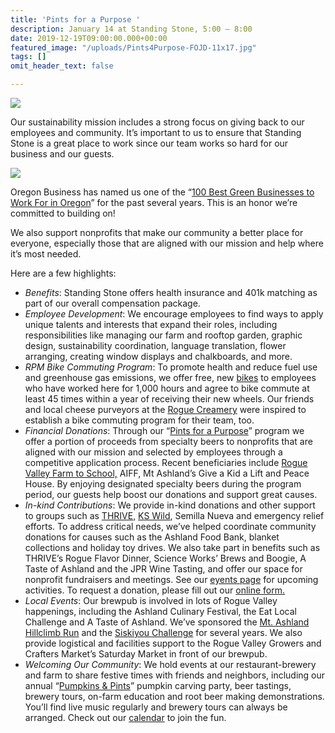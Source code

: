 ```yaml
---
title: 'Pints for a Purpose '
description: January 14 at Standing Stone, 5:00 – 8:00
date: 2019-12-19T09:00:00.000+00:00
featured_image: "/uploads/Pints4Purpose-FOJD-11x17.jpg"
tags: []
omit_header_text: false

---
```

![](/uploads/Pints4Purpose-FOJD-11x17.jpg)

Our sustainability mission includes a strong focus on giving back to our employees and community. It’s important to us to ensure that Standing Stone is a great place to work since our team works so hard for our business and our guests.

![](/uploads/Image.jpeg)

Oregon Business has named us one of the “[100 Best Green Businesses to Work For in Oregon](http://www.oregonbusiness.com/articles/85-june-2010/3559-the-green-list-2010)” for the past several years. This is an honor we’re committed to building on!

We also support nonprofits that make our community a better place for everyone, especially those that are aligned with our mission and help where it’s most needed.

Here are a few highlights:

* _Benefits_: Standing Stone offers health insurance and 401k matching as part of our overall compensation package.
* _Employee Development_: We encourage employees to find ways to apply unique talents and interests that expand their roles, including responsibilities like managing our farm and rooftop garden, graphic design, sustainability coordination, language translation, flower arranging, creating window displays and chalkboards, and more.
* _RPM Bike Commuting Program_: To promote health and reduce fuel use and greenhouse gas emissions, we offer free, new [bikes](https://www.standingstonebrewing.com/standing-stone-bike-program-rolls-into-second-year/) to employees who have worked here for 1,000 hours and agree to bike commute at least 45 times within a year of receiving their new wheels. Our friends and local cheese purveyors at the [Rogue Creamery](http://www.roguecreamery.com/) were inspired to establish a bike commuting program for their team, too.
* _Financial Donations_: Through our “[Pints for a Purpose](https://www.standingstonebrewing.com/about/donations/)” program we offer a portion of proceeds from specialty beers to nonprofits that are aligned with our mission and selected by employees through a competitive application process. Recent beneficiaries include [Rogue Valley Farm to School,](http://www.rvfarm2school.org/) AIFF, Mt Ashland’s Give a Kid a Lift and Peace House. By enjoying designated specialty beers during the program period, our guests help boost our donations and support great causes.
* _In-kind Contributions_: We provide in-kind donations and other support to groups such as [THRIVE,](http://www.buylocalrogue.org/) [KS Wild](http://kswild.org/), Semilla Nueva and emergency relief efforts. To address critical needs, we’ve helped coordinate community donations for causes such as the Ashland Food Bank, blanket collections and holiday toy drives. We also take part in benefits such as THRIVE’s Rogue Flavor Dinner, Science Works’ Brews and Boogie, A Taste of Ashland and the JPR Wine Tasting, and offer our space for nonprofit fundraisers and meetings. See our [eyents page](https://www.standingstonebrewing.com/events/) for upcoming activities. To request a donation, please fill out our [online form.](https://www.standingstonebrewing.com/about/donations/)
* _Local Events_: Our brewpub is involved in lots of Rogue Valley happenings, including the Ashland Culinary Festival, the Eat Local Challenge and A Taste of Ashland. We’ve sponsored the [Mt. Ashland Hillclimb Run](https://www.standingstonebrewing.com/up-up-and-away-mt-ashland-hillclimb-run/) and the [Siskiyou Challenge](https://www.standingstonebrewing.com/standing-stone-places-6th-in-the-siskiyou-challenge/) for several years. We also provide logistical and facilities support to the Rogue Valley Growers and Crafters Market’s Saturday Market in front of our brewpub.
* _Welcoming Our Community_: We hold events at our restaurant-brewery and farm to share festive times with friends and neighbors, including our annual “[Pumpkins & Pints](https://www.standingstonebrewing.com/thanks-for-joining-us-pumpkins-and-pints-recap/)” pumpkin carving party, beer tastings, brewery tours, on-farm education and root beer making demonstrations. You’ll find live music regularly and brewery tours can always be arranged. Check out our [calendar](https://www.standingstonebrewing.com/events/) to join the fun.